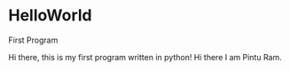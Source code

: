 # HelloWorld
First Program

Hi there, this is my first program written in python!
Hi there I am Pintu Ram.
